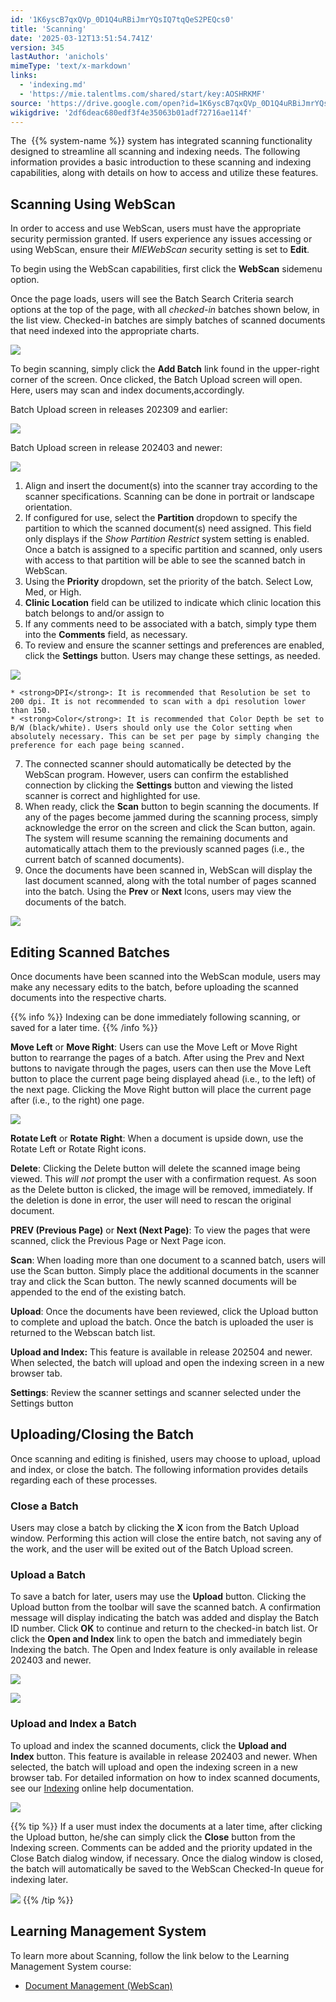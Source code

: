 ```yaml
---
id: '1K6yscB7qxQVp_0D1Q4uRBiJmrYQsIQ7tqQeS2PEQcs0'
title: 'Scanning'
date: '2025-03-12T13:51:54.741Z'
version: 345
lastAuthor: 'anichols'
mimeType: 'text/x-markdown'
links:
  - 'indexing.md'
  - 'https://mie.talentlms.com/shared/start/key:AOSHRKMF'
source: 'https://drive.google.com/open?id=1K6yscB7qxQVp_0D1Q4uRBiJmrYQsIQ7tqQeS2PEQcs0'
wikigdrive: '2df6deac680edf3f4e35063b01adf72716ae114f'
---
```

The  {{% system-name %}} system has integrated scanning functionality designed to streamline all scanning and indexing needs. The following information provides a basic introduction to these scanning and indexing capabilities, along with details on how to access and utilize these features.

## Scanning Using WebScan

In order to access and use WebScan, users must have the appropriate security permission granted. If users experience any issues accessing or using WebScan, ensure their *MIEWebScan s*ecurity setting is set to **Edit**.

To begin using the WebScan capabilities, first click the **WebScan** sidemenu option.

Once the page loads, users will see the Batch Search Criteria search options at the top of the page, with all *checked-in* batches shown below, in the list view. Checked-in batches are simply batches of scanned documents that need indexed into the appropriate charts.

![](../scanning.assets/72185b14f767ce0f8d132c3fa25770b5.png)

To begin scanning, simply click the **Add Batch** link found in the upper-right corner of the screen. Once clicked, the Batch Upload screen will open. Here, users may scan and index documents,accordingly.

Batch Upload screen in releases 202309 and earlier:

![](../scanning.assets/76f70933e1490012553bf9748633510f.png)

Batch Upload screen in release 202403 and newer:

![](../scanning.assets/7f55b439c6c699520cf344798f1ac2d2.png)

1. Align and insert the document(s) into the scanner tray according to the scanner specifications. Scanning can be done in portrait or landscape orientation.
2. If configured for use, select the <strong>Partition</strong> dropdown to specify the partition to which the scanned document(s) need assigned. This field only displays if the <em>Show Partition Restrict</em> system setting is enabled. Once a batch is assigned to a specific partition and scanned, only users with access to that partition will be able to see the scanned batch in WebScan.
3. Using the <strong>Priority</strong> dropdown, set the priority of the batch. Select Low, Med, or High.
4. <strong>Clinic Location</strong> field can be utilized to indicate which clinic location this batch belongs to and/or assign to
5. If any comments need to be associated with a batch, simply type them into the <strong>Comments</strong> field, as necessary.
6. To review and ensure the scanner settings and preferences are enabled, click the <strong>Settings</strong> button. Users may change these settings, as needed.

![](../scanning.assets/65c5eaec311aa78a5ff30cb6ce5af18a.png)

    * <strong>DPI</strong>: It is recommended that Resolution be set to 200 dpi. It is not recommended to scan with a dpi resolution lower than 150.
    * <strong>Color</strong>: It is recommended that Color Depth be set to B/W (black/white). Users should only use the Color setting when absolutely necessary. This can be set per page by simply changing the preference for each page being scanned.

7. The connected scanner should automatically be detected by the WebScan program. However, users can confirm the established connection by clicking the <strong>Settings</strong> button and viewing the listed scanner is correct and highlighted for use.
8. When ready, click the <strong>Scan</strong> button to begin scanning the documents. If any of the pages become jammed during the scanning process, simply acknowledge the error on the screen and click the Scan button, again. The system will resume scanning the remaining documents and automatically attach them to the previously scanned pages (i.e., the current batch of scanned documents).
9. Once the documents have been scanned in, WebScan will display the last document scanned, along with the total number of pages scanned into the batch. Using the <strong>Prev</strong> or <strong>Next</strong> Icons, users may view the documents of the batch.

![](../scanning.assets/a180f3d7943b506a4fdfb661a4217fef.png)

## Editing Scanned Batches

Once documents have been scanned into the WebScan module, users may make any necessary edits to the batch, before uploading the scanned documents into the respective charts.

{{% info %}}
Indexing can be done immediately following scanning, or saved for a later time.
{{% /info %}}

**Move Left** or **Move Right**: Users can use the Move Left or Move Right button to rearrange the pages of a batch. After using the Prev and Next buttons to navigate through the pages, users can then use the Move Left button to place the current page being displayed ahead (i.e., to the left) of the next page. Clicking the Move Right button will place the current page after (i.e., to the right) one page.

![](../scanning.assets/24d6f5ac55daaf9b5f293f5070751fcd.png)

**Rotate Left** or **Rotate** **Right**: When a document is upside down, use the Rotate Left or Rotate Right icons.

**Delete**: Clicking the Delete button will delete the scanned image being viewed. This *will not* prompt the user with a confirmation request. As soon as the Delete button is clicked, the image will be removed, immediately. If the deletion is done in error, the user will need to rescan the original document.

**PREV (Previous Page)** or **Next (Next Page)**: To view the pages that were scanned, click the Previous Page or Next Page icon.

**Scan**: When loading more than one document to a scanned batch, users will use the Scan button. Simply place the additional documents in the scanner tray and click the Scan button. The newly scanned documents will be appended to the end of the existing batch.

**Upload**: Once the documents have been reviewed, click the Upload button to complete and upload the batch. Once the batch is uploaded the user is returned to the Webscan batch list.

**Upload and Index:** This feature is available in release 202504 and newer. When selected, the batch will upload and open the indexing screen in a new browser tab.

**Settings**: Review the scanner settings and scanner selected under the Settings button

## Uploading/Closing the Batch

Once scanning and editing is finished, users may choose to upload, upload and index, or close the batch. The following information provides details regarding each of these processes.

### Close a Batch

Users may close a batch by clicking the **X** icon from the Batch Upload window. Performing this action will close the entire batch, not saving any of the work, and the user will be exited out of the Batch Upload screen.

### Upload a Batch

To save a batch for later, users may use the **Upload** button. Clicking the Upload button from the toolbar will save the scanned batch. A confirmation message will display indicating the batch was added and display the Batch ID number. Click **OK** to continue and return to the checked-in batch list. Or click the **Open and Index** link to open the batch and immediately begin Indexing the batch. The Open and Index feature is only available in release 202403 and newer.

![](../scanning.assets/62686b7b65ca7102e28e4b70fbf724bf.png)

![](../scanning.assets/60cc8c9d2fe0afae028920b15801250e.png)

### Upload and Index a Batch

To upload and index the scanned documents, click the **Upload and Index** button. This feature is available in release 202403 and newer. When selected, the batch will upload and open the indexing screen in a new browser tab. For detailed information on how to index scanned documents, see our [Indexing](indexing.md) online help documentation.

![](../scanning.assets/64310a1a06cad86013289f9a2e373826.png)

{{% tip %}}
If a user must index the documents at a later time, after clicking the Upload button, he/she can simply click the **Close** button from the Indexing screen. Comments can be added and the priority updated in the Close Batch dialog window, if necessary. Once the dialog window is closed, the batch will automatically be saved to the WebScan Checked-In queue for indexing later.

![](../scanning.assets/33e037d0581e7997846a194ef9b0087f.png)
{{% /tip %}}

## Learning Management System

To learn more about Scanning, follow the link below to the Learning Management System course:

* [Document Management (WebScan)](https://mie.talentlms.com/shared/start/key:AOSHRKMF)
